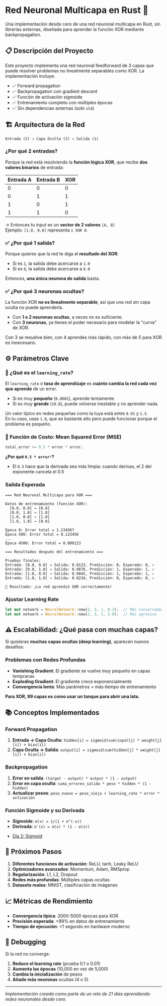 # Red Neuronal Multicapa en Rust 🧠

Una implementación desde cero de una red neuronal multicapa en Rust, sin librerías externas, diseñada para aprender la función XOR mediante backpropagation.

## 📋 Descripción del Proyecto

Este proyecto implementa una red neuronal feedforward de 3 capas que puede resolver problemas no linealmente separables como XOR. La implementación incluye:

- ✅ Forward propagation
- ✅ Backpropagation con gradient descent
- ✅ Función de activación sigmoide
- ✅ Entrenamiento completo con múltiples épocas
- ✅ Sin dependencias externas (solo `std`)

## 🏗️ Arquitectura de la Red

```
Entrada (2) → Capa Oculta (3) → Salida (1)
```

### ¿Por qué **2 entradas**?

Porque la red está resolviendo la **función lógica XOR**, que recibe **dos valores binarios** de entrada:

| Entrada A | Entrada B | XOR |
|-----------|-----------|-----|
| 0         | 0         | 0   |
| 0         | 1         | 1   |
| 1         | 0         | 1   |
| 1         | 1         | 0   |

→ Entonces tu input es un **vector de 2 valores** `[A, B]`  
Ejemplo: `[1.0, 0.0]` representa `1 XOR 0`.

### ✅ ¿Por qué **1 salida**?

Porque quieres que la red te diga el **resultado del XOR**:
* Si es `1`, la salida debe acercarse a `1.0`
* Si es `0`, la salida debe acercarse a `0.0`

Entonces, **una única neurona de salida** basta.

### ✅ ¿Por qué **3 neuronas ocultas**?

La función XOR **no es linealmente separable**, así que una red sin capa oculta no puede aprenderla.

* Con **1 o 2 neuronas ocultas**, a veces no es suficiente.
* Con **3 neuronas**, ya tienes el poder necesario para modelar la "curva" de XOR.

Con 3 se resuelve bien, con 4 aprendes más rápido, con más de 5 para XOR es innecesario.

## ⚙️ Parámetros Clave

### 🧠 ¿Qué es el `learning_rate`?

El `learning_rate` o **tasa de aprendizaje** es **cuánto cambia la red cada vez que aprende** de un error.

* Si es muy **pequeño** (`0.0001`), aprende lentamente.
* Si es muy **grande** (`10.0`), puede volverse inestable y no aprender nada.

Un valor típico en redes pequeñas como la tuya está entre `0.01` y `1.5`.  
En tu caso, usas `1.0`, que es bastante alto pero puede funcionar porque el problema es pequeño.

### 🔢 Función de Costo: Mean Squared Error (MSE)

```rust
total_error += 0.5 * error * error;
```

**¿Por qué `0.5 * error²`?**
- El `0.5` hace que la derivada sea más limpia: cuando derivas, el 2 del exponente cancela el 0.5


### Salida Esperada

```
=== Red Neuronal Multicapa para XOR ===

Datos de entrenamiento (función XOR):
  [0.0, 0.0] → [0.0]
  [0.0, 1.0] → [1.0]
  [1.0, 0.0] → [1.0]
  [1.0, 1.0] → [0.0]

Época 0: Error total = 1.234567
Época 500: Error total = 0.123456
...
Época 4500: Error total = 0.000123

=== Resultados después del entrenamiento ===

Pruebas finales:
Entrada: [0.0, 0.0] → Salida: 0.0123, Predicción: 0, Esperado: 0, ✓
Entrada: [0.0, 1.0] → Salida: 0.9876, Predicción: 1, Esperado: 1, ✓
Entrada: [1.0, 0.0] → Salida: 0.9845, Predicción: 1, Esperado: 1, ✓
Entrada: [1.0, 1.0] → Salida: 0.0234, Predicción: 0, Esperado: 0, ✓

🎉 Resultado: ¡La red aprendió XOR correctamente!
```

### Ajustar Learning Rate
```rust
let mut network = NeuralNetwork::new(2, 3, 1, 0.1);  // Más conservador
let mut network = NeuralNetwork::new(2, 3, 1, 2.0);  // Más agresivo
```


## ⚠️ Escalabilidad: ¿Qué pasa con muchas capas?

Si quisieras **muchas capas ocultas (deep learning)**, aparecen nuevos desafíos:

### Problemas con Redes Profundas
* **Vanishing Gradient**: El gradiente se vuelve muy pequeño en capas tempranas
* **Exploding Gradient**: El gradiente crece exponencialmente
* **Convergencia lenta**: Más parámetros = más tiempo de entrenamiento



**Para XOR, 99 capas es como usar un tanque para abrir una lata.**

## 📚 Conceptos Implementados

### Forward Propagation
1. **Entrada → Capa Oculta**: `hidden[i] = sigmoid(sum(input[j] * weight[j][i]) + bias[i])`
2. **Capa Oculta → Salida**: `output[i] = sigmoid(sum(hidden[j] * weight[j][i]) + bias[i])`

### Backpropagation
1. **Error en salida**: `(target - output) * output * (1 - output)`
2. **Error en capa oculta**: `suma_errores_salida * peso * hidden * (1 - hidden)`
3. **Actualizar pesos**: `peso_nuevo = peso_viejo + learning_rate * error * activación`

### Función Sigmoide y su Derivada
- **Sigmoide**: `σ(x) = 1/(1 + e^(-x))`
- **Derivada**: `σ'(x) = σ(x) * (1 - σ(x))`
*   [Día 2: Sigmoid](../sigmoid/README.md)

## 🎯 Próximos Pasos

1. **Diferentes funciones de activación**: ReLU, tanh, Leaky ReLU
2. **Optimizadores avanzados**: Momentum, Adam, RMSprop
3. **Regularización**: L1, L2, Dropout
4. **Redes más profundas**: Múltiples capas ocultas
5. **Datasets reales**: MNIST, clasificación de imágenes

## 📈 Métricas de Rendimiento

- **Convergencia típica**: 2000-5000 épocas para XOR
- **Precisión esperada**: >99% en datos de entrenamiento
- **Tiempo de ejecución**: <1 segundo en hardware moderno

## 🐛 Debugging

Si la red no converge:
1. **Reduce el learning rate** (prueba 0.1 o 0.01)
2. **Aumenta las épocas** (10,000 en vez de 5,000)
3. **Cambia la inicialización** de pesos
4. **Añade más neuronas** ocultas (4 o 5)


---

*Implementación creada como parte de un reto de 21 días aprendiendo redes neuronales desde cero.*